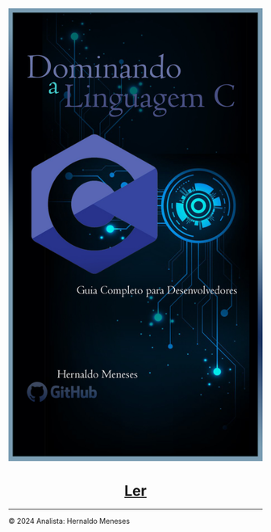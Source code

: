 <img src="Others/Capa-Book.jpg" alt="Exemplo de Imagem">

<div style="text-align: center;">
    <h1><a href="https://github.com/HernaldoMeneses/C/blob/main/Others/indice.md">Ler</a></h1>
</div>

---
&copy; 2024 Analista: Hernaldo Meneses